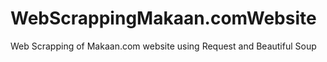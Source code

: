 # WebScrappingMakaan.comWebsite
Web Scrapping of Makaan.com website using Request and Beautiful Soup
